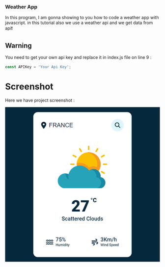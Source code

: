 
### Weather App
In this program, I am gonna showing to you how to code a weather app with javascript. in this tutorial also we use a weather api and we get data from api❗️

## Warning
You need to get your own api key and replace it in index.js file on line 9 :

```javascript
const APIKey = 'Your Api Key';
```


# Screenshot
Here we have project screenshot :

![screenshot](screenshot.jpg)
